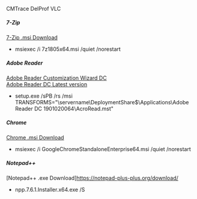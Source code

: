 CMTrace
DelProf
VLC

##### 7-Zip
[7-Zip .msi Download](https://www.7-zip.org/download.html)
* msiexec /i 7z1805x64.msi /quiet /norestart 

##### Adobe Reader
[Adobe Reader Customization Wizard DC](https://www.adobe.com/devnet-docs/acrobatetk/tools/Wizard/WizardDC/basics.html)</br>
[Adobe Reader DC Latest version](ftp.adobe.com/pub/adobe/reader/win/AcrobatDC/)
* setup.exe /sPB /rs /msi TRANSFORMS="\\servername\DeploymentShare$\Applications\Adobe Reader DC 1901020064\AcroRead.mst"

##### Chrome
[Chrome .msi Download](https://cloud.google.com/chrome-enterprise/browser/download/)
* msiexec /i GoogleChromeStandaloneEnterprise64.msi /quiet /norestart

##### Notepad++
[Notepad++ .exe Download]https://notepad-plus-plus.org/download/
* npp.7.6.1.Installer.x64.exe /S
